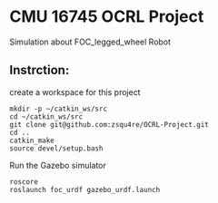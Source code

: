 # CMU 16745 OCRL Project
Simulation about FOC_legged_wheel Robot

## Instrction:
create a workspace for this project
```
mkdir -p ~/catkin_ws/src
cd ~/catkin_ws/src
git clone git@github.com:zsqu4re/OCRL-Project.git
cd ..
catkin_make
source devel/setup.bash
```

Run the Gazebo simulator
```
roscore
roslaunch foc_urdf gazebo_urdf.launch
```
